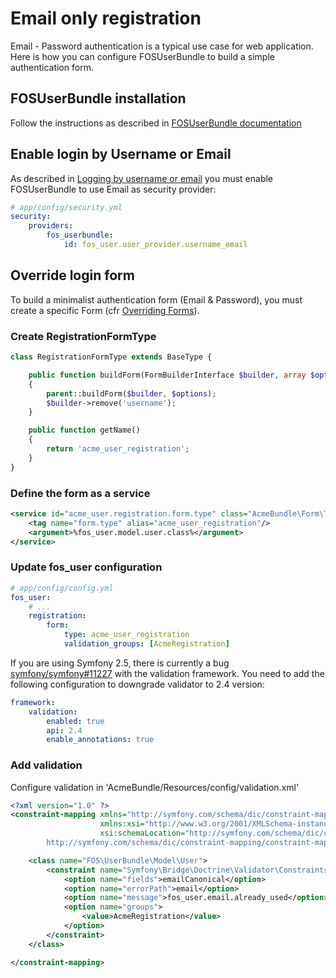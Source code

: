 Email only registration
=======================

Email - Password authentication is a typical use case for web application.
Here is how you can configure FOSUserBundle to build a simple authentication form.

## FOSUserBundle installation
Follow the instructions as described in [FOSUserBundle documentation](index.md)

## Enable login by Username or Email
As described in [Logging by username or email](logging_by_username_or_email.md)
you must enable FOSUserBundle to use Email as security provider:

```yaml
# app/config/security.yml
security:
    providers:
        fos_userbundle:
            id: fos_user.user_provider.username_email
```

## Override login form
To build a minimalist authentication form (Email & Password), you must create a
specific Form (cfr [Overriding Forms](overriding_forms.md)).

### Create RegistrationFormType
```php
class RegistrationFormType extends BaseType {

    public function buildForm(FormBuilderInterface $builder, array $options)
    {
        parent::buildForm($builder, $options);
        $builder->remove('username');
    }

    public function getName()
    {
        return 'acme_user_registration';
    }
}
```

### Define the form as a service
```xml
<service id="acme_user.registration.form.type" class="AcmeBundle\Form\Type\RegistrationFormType">
    <tag name="form.type" alias="acme_user_registration"/>
    <argument>%fos_user.model.user.class%</argument>
</service>
```

### Update fos_user configuration
```yaml
# app/config/config.yml
fos_user:
    # ...
    registration:
        form:
            type: acme_user_registration
            validation_groups: [AcmeRegistration]

```

If you are using Symfony 2.5, there is currently a bug [symfony/symfony#11227](https://github.com/symfony/symfony/issues/11227) with the validation framework.
You need to add the following configuration to downgrade validator to 2.4 version:
```yaml
framework:
    validation:
        enabled: true
        api: 2.4
        enable_annotations: true
```

### Add validation
Configure validation in 'AcmeBundle/Resources/config/validation.xml'
```xml
<?xml version="1.0" ?>
<constraint-mapping xmlns="http://symfony.com/schema/dic/constraint-mapping"
                    xmlns:xsi="http://www.w3.org/2001/XMLSchema-instance"
                    xsi:schemaLocation="http://symfony.com/schema/dic/constraint-mapping
        http://symfony.com/schema/dic/constraint-mapping/constraint-mapping-1.0.xsd">

    <class name="FOS\UserBundle\Model\User">
        <constraint name="Symfony\Bridge\Doctrine\Validator\Constraints\UniqueEntity">
            <option name="fields">emailCanonical</option>
            <option name="errorPath">email</option>
            <option name="message">fos_user.email.already_used</option>
            <option name="groups">
                <value>AcmeRegistration</value>
            </option>
        </constraint>
    </class>

</constraint-mapping>
```

